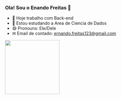 ### Ola! Sou o Enando Freitas 👋

- 🔭 Hoje trabalho com Back-end
- 🌱 Estou estudando a Area de Ciencia de Dados
- 😄 Pronouns: Ele/Dele
- ✉ Email de contado: ernando.freitas123@gmail.com

<div>
  <a href="https://github.com/Ernan21"</a>
  <picture>
    <source
      srcset="https://github-readme-stats.vercel.app/api?username=Ernan21&show_icons=true&theme=dark&locate=pt-br"
      media="(prefers-color-scheme: dark)"
    />
    <source
      srcset="https://github-readme-stats.vercel.app/api?username=Ernan21&show_icons=true&locate=pt-br"
      media="(prefers-color-scheme: light), (prefers-color-scheme: no-preference)"
    />
    <img height="180cm" src="https://github-readme-stats.vercel.app/api?username=Ernan21&show_icons=true&locate=pt-br" />
  </picture>
</div>
